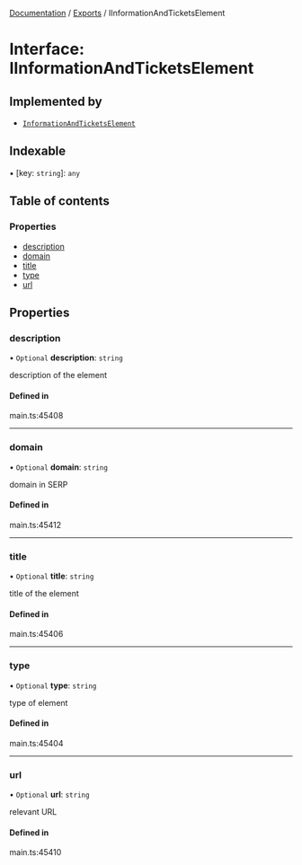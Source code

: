 [Documentation](../README.md) / [Exports](../modules.md) / IInformationAndTicketsElement

# Interface: IInformationAndTicketsElement

## Implemented by

- [`InformationAndTicketsElement`](../classes/InformationAndTicketsElement.md)

## Indexable

▪ [key: `string`]: `any`

## Table of contents

### Properties

- [description](IInformationAndTicketsElement.md#description)
- [domain](IInformationAndTicketsElement.md#domain)
- [title](IInformationAndTicketsElement.md#title)
- [type](IInformationAndTicketsElement.md#type)
- [url](IInformationAndTicketsElement.md#url)

## Properties

### description

• `Optional` **description**: `string`

description of the element

#### Defined in

main.ts:45408

___

### domain

• `Optional` **domain**: `string`

domain in SERP

#### Defined in

main.ts:45412

___

### title

• `Optional` **title**: `string`

title of the element

#### Defined in

main.ts:45406

___

### type

• `Optional` **type**: `string`

type of element

#### Defined in

main.ts:45404

___

### url

• `Optional` **url**: `string`

relevant URL

#### Defined in

main.ts:45410
